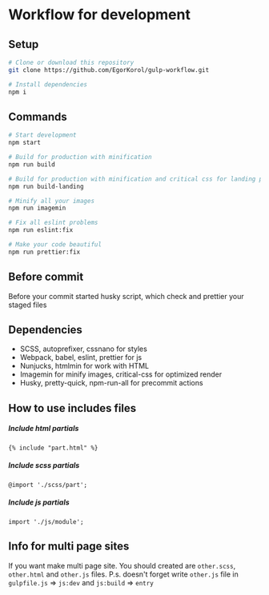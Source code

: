 # Workflow for development

## Setup

```bash
# Clone or download this repository
git clone https://github.com/EgorKorol/gulp-workflow.git

# Install dependencies
npm i
```

## Commands

```bash
# Start development
npm start

# Build for production with minification
npm run build

# Build for production with minification and critical css for landing page
npm run build-landing

# Minify all your images
npm run imagemin

# Fix all eslint problems
npm run eslint:fix

# Make your code beautiful
npm run prettier:fix
```

## Before commit

Before your commit started husky script, which check and prettier your staged files

## Dependencies

- SCSS, autoprefixer, cssnano for styles
- Webpack, babel, eslint, prettier for js
- Nunjucks, htmlmin for work with HTML
- Imagemin for minify images, critical-css for optimized render
- Husky, pretty-quick, npm-run-all for precommit actions

## How to use includes files

##### Include html partials

`{% include "part.html" %}`

##### Include scss partials

`@import './scss/part';`

##### Include js partials

`import './js/module';`

## Info for multi page sites

If you want make multi page site. You should created are `other.scss`, `other.html` and `other.js` files.
P.s. doesn't forget write `other.js` file in `gulpfile.js` => `js:dev` and `js:build` => `entry`
